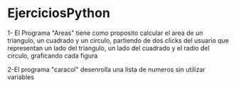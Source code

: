 # EjerciciosPython

1- El Programa "Areas" tiene como proposito calcular el area de un triangulo, un cuadrado y un circulo, partiendo de dos clicks del usuario 
que representan un lado del triangulo, un lado del cuadrado y el radio del circulo, graficando cada figura

2-El programa "caracol" desenrolla una lista de numeros sin utilizar variables



